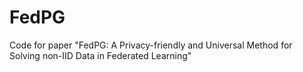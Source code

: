 # FedPG
Code for paper "FedPG: A Privacy-friendly and Universal Method for Solving non-IID Data in Federated Learning"
